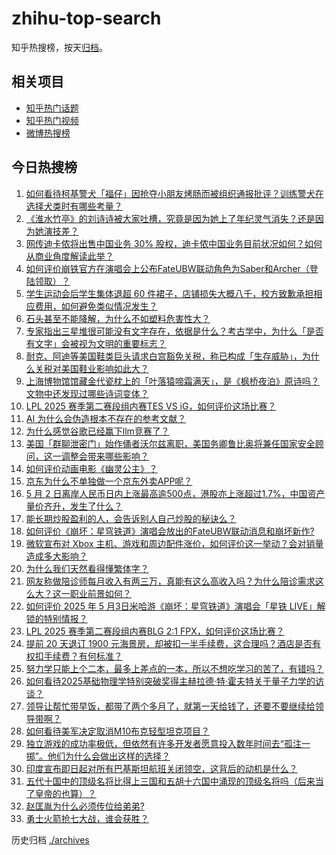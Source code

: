 # zhihu-top-search

知乎热搜榜，按天[归档](./archives)。

## 相关项目

- [知乎热门话题](https://github.com/justjavac/zhihu-trending-hot-questions)
- [知乎热门视频](https://github.com/justjavac/zhihu-trending-hot-video)
- [微博热搜榜](https://github.com/justjavac/weibo-trending-hot-search)

## 今日热搜榜

<!-- BEGIN -->
<!-- 最后更新时间 Sun May 04 2025 02:40:11 GMT+0800 (China Standard Time) -->

1. [如何看待柯基警犬「福仔」因抢夺小朋友烤肠而被组织通报批评？训练警犬在选择犬类时有哪些考量？](https://www.zhihu.com/search?q=https%3A%2F%2Fapi.zhihu.com%2Fquestions%2F1901755423884812777)
1. [《淮水竹亭》的刘诗诗被大家吐槽，究竟是因为她上了年纪灵气消失？还是因为她演技差？](https://www.zhihu.com/search?q=https%3A%2F%2Fapi.zhihu.com%2Fquestions%2F1901643134993170637)
1. [网传迪卡侬将出售中国业务 30% 股权，迪卡侬中国业务目前状况如何？如何从商业角度解读此举？](https://www.zhihu.com/search?q=https%3A%2F%2Fapi.zhihu.com%2Fquestions%2F1900970324528427564)
1. [如何评价崩铁官方在演唱会上公布FateUBW联动角色为Saber和Archer（登陆领取）？](https://www.zhihu.com/search?q=https%3A%2F%2Fapi.zhihu.com%2Fquestions%2F1902111006844512032)
1. [学生运动会后学生集体退超 60 件裙子，店铺损失大概八千，校方致歉承担相应费用，如何避免类似情况发生？](https://www.zhihu.com/search?q=https%3A%2F%2Fapi.zhihu.com%2Fquestions%2F1901939219317876212)
1. [石头甚至不能降解，为什么不如塑料危害性大？](https://www.zhihu.com/search?q=https%3A%2F%2Fapi.zhihu.com%2Fquestions%2F1890847255059230873)
1. [专家指出三星堆很可能没有文字存在，依据是什么？考古学中，为什么「是否有文字」会被视为文明的重要标志？](https://www.zhihu.com/search?q=https%3A%2F%2Fapi.zhihu.com%2Fquestions%2F1900291080601208337)
1. [耐克、阿迪等美国鞋类巨头请求白宫豁免关税，称已构成「生存威胁」，为什么关税对美国鞋业影响如此大？](https://www.zhihu.com/search?q=https%3A%2F%2Fapi.zhihu.com%2Fquestions%2F1901928675697451102)
1. [上海博物馆馆藏金代瓷枕上的「叶落猿啼霜满天」，是《枫桥夜泊》原诗吗？文物中还发现过哪些诗词变体？](https://www.zhihu.com/search?q=https%3A%2F%2Fapi.zhihu.com%2Fquestions%2F1899062932307948313)
1. [LPL 2025 赛季第二赛段组内赛TES VS iG，如何评价这场比赛？](https://www.zhihu.com/search?q=https%3A%2F%2Fapi.zhihu.com%2Fquestions%2F1902093871325885070)
1. [AI 为什么会伪造根本不存在的参考文献？](https://www.zhihu.com/search?q=https%3A%2F%2Fapi.zhihu.com%2Fquestions%2F14497416309)
1. [为什么感觉谷歌已经赢下llm竞赛了？](https://www.zhihu.com/search?q=https%3A%2F%2Fapi.zhihu.com%2Fquestions%2F1895510949819016773)
1. [美国「群聊泄密门」始作俑者沃尔兹离职，美国务卿鲁比奥将兼任国家安全顾问，这一调整会带来哪些影响？](https://www.zhihu.com/search?q=https%3A%2F%2Fapi.zhihu.com%2Fquestions%2F1901547107145445813)
1. [如何评价动画电影《幽灵公主》？](https://www.zhihu.com/search?q=https%3A%2F%2Fapi.zhihu.com%2Fquestions%2F32080226)
1. [京东为什么不单独做一个京东外卖APP呢？](https://www.zhihu.com/search?q=https%3A%2F%2Fapi.zhihu.com%2Fquestions%2F1900816477176701134)
1. [5 月 2 日离岸人民币日内上涨最高逾500点，港股亦上涨超过1.7%，中国资产量价齐升，发生了什么？](https://www.zhihu.com/search?q=https%3A%2F%2Fapi.zhihu.com%2Fquestions%2F1901723303523125104)
1. [能长期炒股盈利的人，会告诉别人自己炒股的秘诀么？](https://www.zhihu.com/search?q=https%3A%2F%2Fapi.zhihu.com%2Fquestions%2F588683359)
1. [如何评价《崩坏：星穹铁道》演唱会放出的FateUBW联动消息和崩坏新作?](https://www.zhihu.com/search?q=https%3A%2F%2Fapi.zhihu.com%2Fquestions%2F1902111606680298994)
1. [微软宣布对 Xbox 主机、游戏和周边配件涨价，如何评价这一举动？会对销量造成多大影响？](https://www.zhihu.com/search?q=https%3A%2F%2Fapi.zhihu.com%2Fquestions%2F1901589012365439824)
1. [为什么我们天然看得懂繁体字？](https://www.zhihu.com/search?q=https%3A%2F%2Fapi.zhihu.com%2Fquestions%2F13460322187)
1. [网友称做陪诊师每月收入有两三万，真能有这么高收入吗？为什么陪诊需求这么大？这一职业前景如何？](https://www.zhihu.com/search?q=https%3A%2F%2Fapi.zhihu.com%2Fquestions%2F1901941131895342427)
1. [如何评价 2025 年 5 月3日米哈游《崩坏：星穹铁道》演唱会「星铁 LIVE」解锁的特别情报？](https://www.zhihu.com/search?q=https%3A%2F%2Fapi.zhihu.com%2Fquestions%2F1902111488468050290)
1. [LPL 2025 赛季第二赛段组内赛BLG 2:1 FPX，如何评价这场比赛？](https://www.zhihu.com/search?q=https%3A%2F%2Fapi.zhihu.com%2Fquestions%2F1902047949917238106)
1. [提前 20 天退订 1900 元海景房，却被扣一半手续费，这合理吗？酒店是否有权扣手续费？有何标准？](https://www.zhihu.com/search?q=https%3A%2F%2Fapi.zhihu.com%2Fquestions%2F1899920689122731417)
1. [努力学只能上个二本，最多上差点的一本，所以不想吃学习的苦了，有错吗？](https://www.zhihu.com/search?q=https%3A%2F%2Fapi.zhihu.com%2Fquestions%2F1899217979176105392)
1. [如何看待2025基础物理学特别突破奖得主赫拉德·特·霍夫特关于量子力学的访谈？](https://www.zhihu.com/search?q=https%3A%2F%2Fapi.zhihu.com%2Fquestions%2F1901556855068656730)
1. [领导让帮忙带早饭，都带了两个多月了，就第一天给钱了，还要不要继续给领导带啊？](https://www.zhihu.com/search?q=https%3A%2F%2Fapi.zhihu.com%2Fquestions%2F1895052402471728619)
1. [如何看待美军决定取消M10布克轻型坦克项目？](https://www.zhihu.com/search?q=https%3A%2F%2Fapi.zhihu.com%2Fquestions%2F1900535036534592532)
1. [独立游戏的成功率极低，但依然有许多开发者愿意投入数年时间去“孤注一掷”。他们为什么会做出这样的选择？](https://www.zhihu.com/search?q=https%3A%2F%2Fapi.zhihu.com%2Fquestions%2F1900843885778928376)
1. [印度宣布即日起对所有巴基斯坦航班关闭领空，这背后的动机是什么？](https://www.zhihu.com/search?q=https%3A%2F%2Fapi.zhihu.com%2Fquestions%2F1901576688212637405)
1. [五代十国中的顶级名将比得上三国和五胡十六国中涌现的顶级名将吗（后来当了皇帝的也算）？](https://www.zhihu.com/search?q=https%3A%2F%2Fapi.zhihu.com%2Fquestions%2F377661878)
1. [赵匡胤为什么必须传位给弟弟?](https://www.zhihu.com/search?q=https%3A%2F%2Fapi.zhihu.com%2Fquestions%2F1899222355290592409)
1. [勇士火箭抢七大战，谁会获胜？](https://www.zhihu.com/search?q=https%3A%2F%2Fapi.zhihu.com%2Fquestions%2F1901969879348806330)

<!-- END -->

历史归档 [./archives](./archives)
